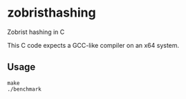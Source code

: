 # zobristhashing
Zobrist hashing in C

This C code expects a GCC-like compiler on an x64 system.

## Usage 

```
make
./benchmark
```
